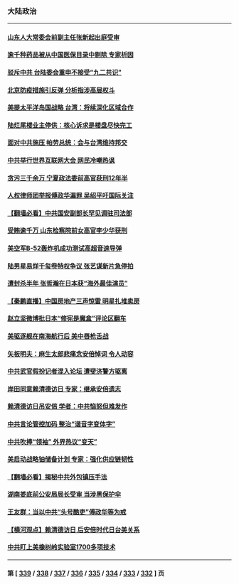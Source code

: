 ### 大陆政治
---
#### [山东人大常委会前副主任张新起出庭受审](../../pages/ncid277/n13780745.md) 
#### [逾千种药品被从中国医保目录中剔除 专家析因](../../pages/ncid277/n13780602.md) 
#### [驳斥中共 台陆委会重申不接受“九二共识”](../../pages/ncid277/n13780470.md) 
#### [北京防疫措施引反弹 分析指涉高层权斗](../../pages/ncid277/n13780657.md) 
#### [美提太平洋岛国战略 台湾：将续深化区域合作](../../pages/ncid277/n13780628.md) 
#### [陆烂尾楼业主停供：核心诉求是楼盘尽快完工](../../pages/ncid277/n13780523.md) 
#### [面对中共施压 帕劳总统：会与台湾维持邦交](../../pages/ncid277/n13780555.md) 
#### [中共举行世界互联网大会 网民冷嘲热讽](../../pages/ncid277/n13780577.md) 
#### [贪污三千余万 宁夏政法委前高官获刑12年半](../../pages/ncid277/n13780596.md) 
#### [人权律师团举报傅政华漏罪 吴绍平吁国际关注](../../pages/ncid277/n13780561.md) 
#### [【翻墙必看】中共国安副部长罕见调驻司法部](../../pages/ncid277/n13780452.md) 
#### [受贿逾千万 山东检察院前女高官李少华获刑](../../pages/ncid277/n13780407.md) 
#### [美空军B-52轰炸机成功测试高超音速导弹](../../pages/ncid277/n13780324.md) 
#### [陆男星易烊千玺卷特权争议 张艺谋新片急停拍](../../pages/ncid277/n13780363.md) 
#### [遭封杀半年 张哲瀚在日本获“海外最佳演员”](../../pages/ncid277/n13780297.md) 
#### [【秦鹏直播】中国房地产三声惊雷 明星扎堆卖房](../../pages/ncid277/n13780329.md) 
#### [赵立坚微博批日本“修宪是魔盒”评论区翻车](../../pages/ncid277/n13780183.md) 
#### [美驱逐舰在南海航行后 美中唇枪舌战](../../pages/ncid277/n13780060.md) 
#### [矢板明夫：麻生太郎悲痛念安倍悼词 令人动容](../../pages/ncid277/n13780221.md) 
#### [中共武官假扮记者混入论坛 遭斐济警方驱离](../../pages/ncid277/n13780171.md) 
#### [岸田同意赖清德访日 专家：继承安倍遗志](../../pages/ncid277/n13779893.md) 
#### [赖清德访日吊安倍 学者：中共恼怒但难发作](../../pages/ncid277/n13780187.md) 
#### [中共言论管控加码 整治“谐音字变体字”](../../pages/ncid277/n13779959.md) 
#### [中共吹捧“领袖” 外界热议“变天”](../../pages/ncid277/n13779870.md) 
#### [美启动战略铀储备计划 专家：强化供应链韧性](../../pages/ncid277/n13779792.md) 
#### [【翻墙必看】揭秘中共外包镇压手法](../../pages/ncid277/n13779634.md) 
#### [湖南娄底前公安局局长受审 当涉黑保护伞](../../pages/ncid277/n13779599.md) 
#### [王友群：当以中共“头号酷吏”傅政华等为戒](../../pages/ncid277/n13779377.md) 
#### [【横河观点】赖清德访日 后安倍时代日台美关系](../../pages/ncid277/n13779502.md) 
#### [中共盯上美橡树岭实验室1700多项技术](../../pages/ncid277/n13779432.md) 

---
#### 第 [ [339](./339.md) / [338](./338.md) / [337](./337.md) / [336](./336.md) / [335](./335.md) / [334](./334.md) / [333](./333.md) / [332](./332.md) ] 页
